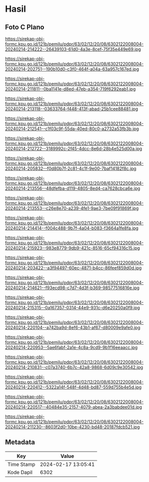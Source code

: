 # Hasil

## Foto C Plano

https://sirekap-obj-formc.kpu.go.id/121b/pemilu/pdpr/63/02/12/20/08/6302122008004-20240214-214222--26439103-61d0-4a3e-8cef-75f35e449e69.jpg

https://sirekap-obj-formc.kpu.go.id/121b/pemilu/pdpr/63/02/12/20/08/6302122008004-20240214-202751--190b10d0-c3f0-464f-a04a-63a957c167ed.jpg

https://sirekap-obj-formc.kpu.go.id/121b/pemilu/pdpr/63/02/12/20/08/6302122008004-20240214-211811--0ba1141e-d8ed-47eb-a354-719f6292eab1.jpg

https://sirekap-obj-formc.kpu.go.id/121b/pemilu/pdpr/63/02/12/20/08/6302122008004-20240214-213118--03633764-f448-413f-abad-25b1cee88481.jpg

https://sirekap-obj-formc.kpu.go.id/121b/pemilu/pdpr/63/02/12/20/08/6302122008004-20240214-212541--c1f03c9f-55da-40ed-80c0-a2732a53fb3b.jpg

https://sirekap-obj-formc.kpu.go.id/121b/pemilu/pdpr/63/02/12/20/08/6302122008004-20240214-212722--3189992c-2f45-4dcc-8e6d-28b4e525d00a.jpg

https://sirekap-obj-formc.kpu.go.id/121b/pemilu/pdpr/63/02/12/20/08/6302122008004-20240214-205832--f0d80b7f-2c81-4c1f-9e00-7baf14182f8c.jpg

https://sirekap-obj-formc.kpu.go.id/121b/pemilu/pdpr/63/02/12/20/08/6302122008004-20240214-213556--48dfefba-d119-4805-8ed4-ca7628cbca6e.jpg

https://sirekap-obj-formc.kpu.go.id/121b/pemilu/pdpr/63/02/12/20/08/6302122008004-20240214-213553--c26e8e70-a239-4fe1-9ae3-7be09f91869f.jpg

https://sirekap-obj-formc.kpu.go.id/121b/pemilu/pdpr/63/02/12/20/08/6302122008004-20240214-214414--f004c488-9b7f-4a04-b083-f3664a1fe8fa.jpg

https://sirekap-obj-formc.kpu.go.id/121b/pemilu/pdpr/63/02/12/20/08/6302122008004-20240214-215923--983e8779-9db9-421c-8516-65cf94316c15.jpg

https://sirekap-obj-formc.kpu.go.id/121b/pemilu/pdpr/63/02/12/20/08/6302122008004-20240214-203422--a3f94497-60ec-4871-b4cc-86feef859d0d.jpg

https://sirekap-obj-formc.kpu.go.id/121b/pemilu/pdpr/63/02/12/20/08/6302122008004-20240214-214621--f93ecd98-c7d7-4d3f-b369-98577516816e.jpg

https://sirekap-obj-formc.kpu.go.id/121b/pemilu/pdpr/63/02/12/20/08/6302122008004-20240214-215315--0a167357-0314-44e9-931c-d6e20250a0f9.jpg

https://sirekap-obj-formc.kpu.go.id/121b/pemilu/pdpr/63/02/12/20/08/6302122008004-20240214-220104--a742ba9d-8ef6-43b1-af67-d80009e9afe0.jpg

https://sirekap-obj-formc.kpu.go.id/121b/pemilu/pdpr/63/02/12/20/08/6302122008004-20240214-220953--5ae6fabf-2a1e-4c8a-9cd9-9b1f16eeaacc.jpg

https://sirekap-obj-formc.kpu.go.id/121b/pemilu/pdpr/63/02/12/20/08/6302122008004-20240214-210831--c07a3740-6b7c-42a8-9868-6d09c9e30542.jpg

https://sirekap-obj-formc.kpu.go.id/121b/pemilu/pdpr/63/02/12/20/08/6302122008004-20240214-220412--5322a14f-548f-4d48-bd87-559d755b4e5d.jpg

https://sirekap-obj-formc.kpu.go.id/121b/pemilu/pdpr/63/02/12/20/08/6302122008004-20240214-220517--40484e35-2157-4079-abea-2a3babdee01d.jpg

https://sirekap-obj-formc.kpu.go.id/121b/pemilu/pdpr/63/02/12/20/08/6302122008004-20240214-211230--8603f2d0-10be-4230-bd48-20187fdcb521.jpg


## Metadata

| Key        | Value               |
| ---------- | ------------------- |
| Time Stamp | 2024-02-17 13:05:41 |
| Kode Dapil | 6302                |



